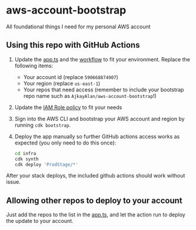 # aws-account-bootstrap

All foundational things I need for my personal AWS account

## Using this repo with GitHub Actions

1. Update the [app.ts](infra/bin/app.ts) and the [workflow](.github/workflows/build-and-deploy.yaml) to fit your environment. Replace the following items:

   - Your account id (replace `590668874907`)
   - Your region (replace `us-east-1`)
   - Your repos that need access (remember to include your bootstrap repo name such as `AjkayAlan/aws-account-bootstrap`!)

2. Update the [IAM Role policy](infra/lib/stacks/github-actions-cicd-access-stack.ts) to fit your needs

3. Sign into the AWS CLI and bootstrap your AWS account and region by running `cdk bootstrap`.

4. Deploy the app manually so further GitHub actions access works as expected (you only need to do this once):

   ```sh
   cd infra
   cdk synth
   cdk deploy 'ProdStage/*'
   ```

After your stack deploys, the included github actions should work without issue.

## Allowing other repos to deploy to your account

Just add the repos to the list in the [app.ts](infra/bin/app.ts), and let the action run to deploy the update to your account.
